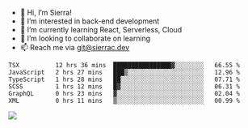 - 👋 Hi, I’m Sierra!
- 👀 I’m interested in back-end development
- 🌱 I’m currently learning React, Serverless, Cloud
- 💞️ I’m looking to collaborate on learning
- 📫 Reach me via git@sierrac.dev

<!--START_SECTION:waka-->

```text
TSX          12 hrs 36 mins  ████████████████▓░░░░░░░░   66.55 %
JavaScript   2 hrs 27 mins   ███▒░░░░░░░░░░░░░░░░░░░░░   12.96 %
TypeScript   1 hrs 28 mins   ██░░░░░░░░░░░░░░░░░░░░░░░   07.71 %
SCSS         1 hrs 12 mins   █▓░░░░░░░░░░░░░░░░░░░░░░░   06.31 %
GraphQL      0 hrs 23 mins   ▓░░░░░░░░░░░░░░░░░░░░░░░░   02.04 %
XML          0 hrs 11 mins   ▒░░░░░░░░░░░░░░░░░░░░░░░░   00.99 %
```

<!--END_SECTION:waka-->


![](https://hit.yhype.me/github/profile?user_id=7351311)
